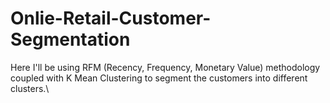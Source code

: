 # Onlie-Retail-Customer-Segmentation
Here I'll be using RFM (Recency, Frequency, Monetary Value) methodology coupled with K Mean Clustering to segment the customers into different clusters.\
